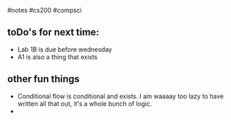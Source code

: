 #notes #cs200 #compsci

## toDo's for next time:
- Lab 1B is due before wednesday
- A1 is also a thing that exists

## other fun things
- Conditional flow is conditional and exists. I am waaaay too lazy to have written all that out, it's a whole bunch of logic.
- 